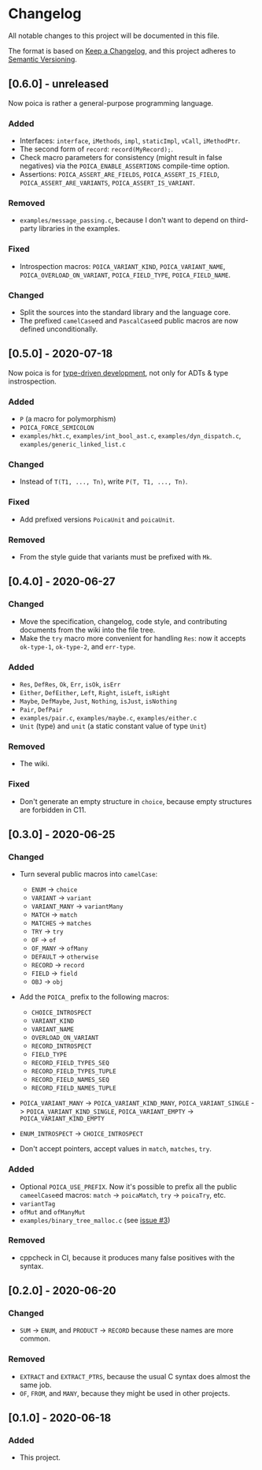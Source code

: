 # Changelog
All notable changes to this project will be documented in this file.

The format is based on [Keep a Changelog](https://keepachangelog.com/en/1.0.0/),
and this project adheres to [Semantic Versioning](https://semver.org/spec/v2.0.0.html).

## [0.6.0] - unreleased

Now poica is rather a general-purpose programming language.

### Added
 - Interfaces: `interface`, `iMethods`, `impl`, `staticImpl`, `vCall`, `iMethodPtr`.
 - The second form of `record`: `record(MyRecord);`.
 - Check macro parameters for consistency (might result in false negatives) via the `POICA_ENABLE_ASSERTIONS` compile-time option.
 - Assertions: `POICA_ASSERT_ARE_FIELDS`, `POICA_ASSERT_IS_FIELD`, `POICA_ASSERT_ARE_VARIANTS`, `POICA_ASSERT_IS_VARIANT`.

### Removed
 - `examples/message_passing.c`, because I don't want to depend on third-party libraries in the examples.

### Fixed
 - Introspection macros: `POICA_VARIANT_KIND`, `POICA_VARIANT_NAME`, `POICA_OVERLOAD_ON_VARIANT`, `POICA_FIELD_TYPE`, `POICA_FIELD_NAME`.

### Changed
 - Split the sources into the standard library and the language core.
 - The prefixed `camelCase`ed and `PascalCase`ed public macros are now defined unconditionally.

## [0.5.0] - 2020-07-18

Now poica is for [type-driven development], not only for ADTs & type instrospection.

[type-driven development]: https://blog.ploeh.dk/2015/08/10/type-driven-development/

### Added
 - `P` (a macro for polymorphism)
 - `POICA_FORCE_SEMICOLON`
 - `examples/hkt.c`, `examples/int_bool_ast.c`, `examples/dyn_dispatch.c`, `examples/generic_linked_list.c`

### Changed
 - Instead of `T(T1, ..., Tn)`, write `P(T, T1, ..., Tn)`.

### Fixed
 - Add prefixed versions `PoicaUnit` and `poicaUnit`.

### Removed
 - From the style guide that variants must be prefixed with `Mk`.

## [0.4.0] - 2020-06-27
### Changed
 - Move the specification, changelog, code style, and contributing documents from the wiki into the file tree.
 - Make the `try` macro more convenient for handling `Res`: now it accepts `ok-type-1`, `ok-type-2`, and `err-type`.

### Added
 - `Res`, `DefRes`, `Ok`, `Err`, `isOk`, `isErr`
 - `Either`, `DefEither`, `Left`, `Right`, `isLeft`, `isRight`
 - `Maybe`, `DefMaybe`, `Just`, `Nothing`, `isJust`, `isNothing`
 - `Pair`, `DefPair`
 - `examples/pair.c`, `examples/maybe.c`, `examples/either.c`
 - `Unit` (type)  and `unit` (a static constant value of type `Unit`)

### Removed
 - The wiki.

### Fixed
 - Don't generate an empty structure in `choice`, because empty structures are forbidden in C11.

## [0.3.0] - 2020-06-25
### Changed
 - Turn several public macros into `camelCase`:
   - `ENUM` -> `choice`
   - `VARIANT` -> `variant`
   - `VARIANT_MANY` -> `variantMany`
   - `MATCH` -> `match`
   - `MATCHES` -> `matches`
   - `TRY` -> `try`
   - `OF` -> `of`
   - `OF_MANY` -> `ofMany`
   - `DEFAULT` -> `otherwise`
   - `RECORD` -> `record`
   - `FIELD` -> `field`
   - `OBJ` -> `obj`

 - Add the `POICA_` prefix to the following macros:
   - `CHOICE_INTROSPECT`
   - `VARIANT_KIND`
   - `VARIANT_NAME`
   - `OVERLOAD_ON_VARIANT`
   - `RECORD_INTROSPECT`
   - `FIELD_TYPE`
   - `RECORD_FIELD_TYPES_SEQ`
   - `RECORD_FIELD_TYPES_TUPLE`
   - `RECORD_FIELD_NAMES_SEQ`
   - `RECORD_FIELD_NAMES_TUPLE`

 - `POICA_VARIANT_MANY` -> `POICA_VARIANT_KIND_MANY`, `POICA_VARIANT_SINGLE` -> `POICA_VARIANT_KIND_SINGLE`, `POICA_VARIANT_EMPTY` -> `POICA_VARIANT_KIND_EMPTY`

 - `ENUM_INTROSPECT` -> `CHOICE_INTROSPECT`

 - Don't accept pointers, accept values in `match`, `matches`, `try`.

### Added
 - Optional `POICA_USE_PREFIX`. Now it's possible to prefix all the public `cameelCase`ed macros: `match` -> `poicaMatch`, `try` -> `poicaTry`, etc.
 - `variantTag`
 - `ofMut` and `ofManyMut`
 - `examples/binary_tree_malloc.c` (see [issue #3](https://github.com/Hirrolot/poica/issues/3))

### Removed
 - cppcheck in CI, because it produces many false positives with the syntax.

## [0.2.0] - 2020-06-20
### Changed
 - `SUM` -> `ENUM`, and `PRODUCT` -> `RECORD` because these names are more common.

### Removed
 - `EXTRACT` and `EXTRACT_PTRS`, because the usual C syntax does almost the same job.
 - `OF`, `FROM`, and `MANY`, because they might be used in other projects.

## [0.1.0] - 2020-06-18
### Added
 - This project.
